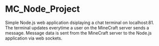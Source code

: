 # MC_Node_Project
 
Simple Node.js web application dsiplaying a chat terminal on localhost:81. The terminal updates everytime a user on the MineCraft server
sends a message. Message data is sent from the MineCraft server to the Node.js application via web sockets.
